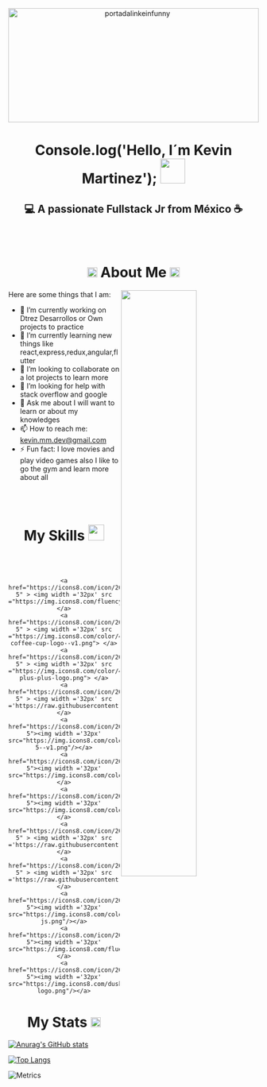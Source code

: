 <div align="center">
<img width="100%" height = "230px" src="https://i.ibb.co/Fn1NvgW/portadalinkeinfunny.jpg" alt="portadalinkeinfunny" alt="cover" />
  
</div>
<h1 align="center"> Console.log('Hello, I´m Kevin Martinez'); <img src = "https://raw.githubusercontent.com/MartinHeinz/MartinHeinz/master/wave.gif" width = 50px> </h1>
<h2 align="center">💻 A passionate Fullstack Jr from México ☕</h2>
<br><br>  

<h1 align="center">
  <img src="https://img.icons8.com/color/48/000000/dot-logo--v1.png" width= 20px> 
  About Me 
  <img src="https://img.icons8.com/color/48/000000/dot-logo--v1.png" width= 20px></h1>
<img width="55%" align="right" src="https://media1.giphy.com/media/RQ8vM7tsD6Csw/giphy.gif?cid=790b761177e359afd330013b9883e33a9fedcc94e8bb0395&rid=giphy.gif&ct=g" />
Here are some things that I am:

- 🔭 I’m currently working on Dtrez Desarrollos or Own projects to practice
- 🌱 I’m currently learning new things like react,express,redux,angular,flutter
- 👯 I’m looking to collaborate on a lot projects to learn more 
- 🤔 I’m looking for help with stack overflow and google
- 💬 Ask me about I will want to learn or about my knowledges
- 📫 How to reach me: kevin.mm.dev@gmail.com
- ⚡ Fun fact: I love movies and play video games also I like to go the gym and learn more about all 

<br><br>
<h1 align="center">My Skills <img src = "https://media2.giphy.com/media/QssGEmpkyEOhBCb7e1/giphy.gif?cid=ecf05e47a0n3gi1bfqntqmob8g9aid1oyj2wr3ds3mg700bl&rid=giphy.gif" width = 32px> </h1>
<br><br>
<div align="center">

    <a href="https://icons8.com/icon/20909/html-5" > <img width ='32px' src ="https://img.icons8.com/fluency/48/000000/arduino.png"> </a>
    <a href="https://icons8.com/icon/20909/html-5" > <img width ='32px' src ="https://img.icons8.com/color/48/000000/java-coffee-cup-logo--v1.png"> </a>
    <a href="https://icons8.com/icon/20909/html-5" > <img width ='32px' src ="https://img.icons8.com/color/48/000000/c-plus-plus-logo.png"> </a>
    <a href="https://icons8.com/icon/20909/html-5" > <img width ='32px' src ='https://raw.githubusercontent.com/rahulbanerjee26/githubAboutMeGenerator/main/icons/python.svg'> </a>
    <a href="https://icons8.com/icon/20909/html-5"><img width ='32px' src="https://img.icons8.com/color/48/000000/html-5--v1.png"/></a>
    <a href="https://icons8.com/icon/20909/html-5"><img width ='32px' src="https://img.icons8.com/color/48/000000/css3.png"/></a>
    <a href="https://icons8.com/icon/20909/html-5"><img width ='32px' src="https://img.icons8.com/color/48/000000/bootstrap.png"/></a>
    <a href="https://icons8.com/icon/20909/html-5" > <img width ='32px' src ='https://raw.githubusercontent.com/rahulbanerjee26/githubAboutMeGenerator/main/icons/javascript.svg'> </a>
    <a href="https://icons8.com/icon/20909/html-5" > <img width ='32px' src ='https://raw.githubusercontent.com/rahulbanerjee26/githubAboutMeGenerator/main/icons/reactjs.svg'> </a>
    <a href="https://icons8.com/icon/20909/html-5"><img width ='32px' src="https://img.icons8.com/color/48/000000/vue-js.png"/></a>
    <a href="https://icons8.com/icon/20909/html-5"><img width ='32px' src="https://img.icons8.com/fluency/48/000000/laravel.png"/></a>
    <a href="https://icons8.com/icon/20909/html-5"><img width ='32px' src="https://img.icons8.com/dusk/64/000000/php-logo.png"/></a>



</div>

<h1 align="center"> My Stats <img src="https://img.icons8.com/external-prettycons-lineal-color-prettycons/49/000000/external-stats-business-and-finance-prettycons-lineal-color-prettycons.png" width = 20px></h1>

[![Anurag's GitHub stats](https://github-readme-stats.vercel.app/api?username=kevin-mm-dev&show_icons=true&theme=highcontrast&hide=stars)](https://github.com/anuraghazra/github-readme-stats)

[![Top Langs](https://github-readme-stats.vercel.app/api/top-langs/?username=kevin-mm-dev&layout=compact)](https://github.com/anuraghazra/github-readme-stats)

![Metrics](https://metrics.lecoq.io/kevin-mm-dev?template=classic&config.timezone=America%2FToronto)

